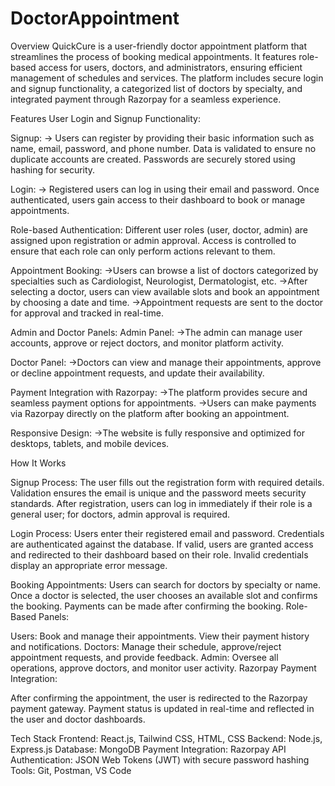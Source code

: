﻿# DoctorAppointment
Overview
QuickCure is a user-friendly doctor appointment platform that streamlines the process of booking medical appointments. It features role-based access for users, doctors, and administrators, ensuring efficient management of schedules and services. The platform includes secure login and signup functionality, a categorized list of doctors by specialty, and integrated payment through Razorpay for a seamless experience.

Features
User Login and Signup Functionality:

Signup:
-> Users can register by providing their basic information such as name, email, password, and phone number. Data is validated to ensure no duplicate accounts are created. Passwords are securely stored using hashing for security.


Login:
-> Registered users can log in using their email and password. Once authenticated, users gain access to their dashboard to book or manage appointments.


Role-based Authentication:
Different user roles (user, doctor, admin) are assigned upon registration or admin approval. Access is controlled to ensure that each role can only perform actions relevant to them.


Appointment Booking:
->Users can browse a list of doctors categorized by specialties such as Cardiologist, Neurologist, Dermatologist, etc.
->After selecting a doctor, users can view available slots and book an appointment by choosing a date and time.
->Appointment requests are sent to the doctor for approval and tracked in real-time.

Admin and Doctor Panels:
Admin Panel:
->The admin can manage user accounts, approve or reject doctors, and monitor platform activity.

Doctor Panel:
->Doctors can view and manage their appointments, approve or decline appointment requests, and update their availability.


Payment Integration with Razorpay:
->The platform provides secure and seamless payment options for appointments.
->Users can make payments via Razorpay directly on the platform after booking an appointment.

Responsive Design:
->The website is fully responsive and optimized for desktops, tablets, and mobile devices.

How It Works

Signup Process:
The user fills out the registration form with required details.
Validation ensures the email is unique and the password meets security standards.
After registration, users can log in immediately if their role is a general user; for doctors, admin approval is required.

Login Process:
Users enter their registered email and password.
Credentials are authenticated against the database. If valid, users are granted access and redirected to their dashboard based on their role.
Invalid credentials display an appropriate error message.

Booking Appointments:
Users can search for doctors by specialty or name.
Once a doctor is selected, the user chooses an available slot and confirms the booking.
Payments can be made after confirming the booking.
Role-Based Panels:

Users: Book and manage their appointments. View their payment history and notifications.
Doctors: Manage their schedule, approve/reject appointment requests, and provide feedback.
Admin: Oversee all operations, approve doctors, and monitor user activity.
Razorpay Payment Integration:

After confirming the appointment, the user is redirected to the Razorpay payment gateway.
Payment status is updated in real-time and reflected in the user and doctor dashboards.


Tech Stack
Frontend: React.js, Tailwind CSS, HTML, CSS
Backend: Node.js, Express.js
Database: MongoDB
Payment Integration: Razorpay API
Authentication: JSON Web Tokens (JWT) with secure password hashing
Tools: Git, Postman, VS Code
